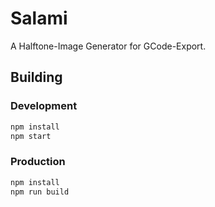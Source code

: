# Salami

A Halftone-Image Generator for GCode-Export.


## Building

### Development

```bash
npm install
npm start
```

### Production

```bash
npm install
npm run build
```

